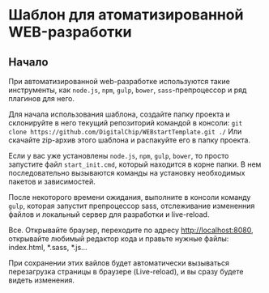 # Шаблон для атоматизированной WEB-разработки

## Начало

При автоматизированной web-разработке используются такие инструменты, как `node.js`, `npm`, `gulp`, `bower`, `sass`-препроцессор и ряд плагинов для него.

Для начала использования шаблона, создайте папку проекта и склонируйте в него текущий репозиторий командой в консоли:
``` git clone https://github.com/DigitalChip/WEBstartTemplate.git ./ ```
Или скачайте zip-архив этого шаблона и распакуйте его в папку проекта.

Если у вас уже установлены `node.js`, `npm`, `gulp`, `bower`, то просто запустите файл ``start_init.cmd``, который находится в корне папки. В нем последовательно вызываются команды на установку необходимых пакетов и зависимостей.

После некоторого времени ожидания, выполните в консоли команду ``gulp``, которая запустит препроцессор sass, отслеживание измененния файлов и локальный сервер для разработки и live-reload.

Все. Открывайте браузер, переходите по адресу [http://localhost:8080](http://localhost:8080), открывайте любимый редактор кода и правьте нужные файлы: index.html, *.sass, *.js...

При сохранении этих вайлов будет автоматически вызываться перезагрузка страницы в браузере (Live-reload), и вы сразу будете видеть изменения.